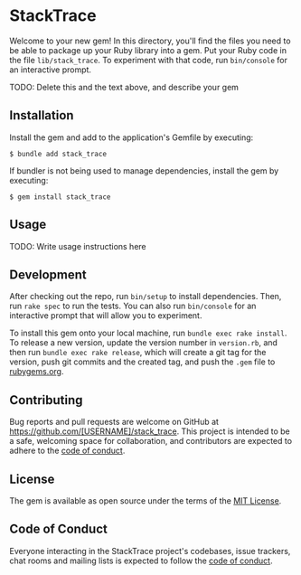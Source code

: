 # StackTrace

Welcome to your new gem! In this directory, you'll find the files you need to be able to package up your Ruby library into a gem. Put your Ruby code in the file `lib/stack_trace`. To experiment with that code, run `bin/console` for an interactive prompt.

TODO: Delete this and the text above, and describe your gem

## Installation

Install the gem and add to the application's Gemfile by executing:

    $ bundle add stack_trace

If bundler is not being used to manage dependencies, install the gem by executing:

    $ gem install stack_trace

## Usage

TODO: Write usage instructions here

## Development

After checking out the repo, run `bin/setup` to install dependencies. Then, run `rake spec` to run the tests. You can also run `bin/console` for an interactive prompt that will allow you to experiment.

To install this gem onto your local machine, run `bundle exec rake install`. To release a new version, update the version number in `version.rb`, and then run `bundle exec rake release`, which will create a git tag for the version, push git commits and the created tag, and push the `.gem` file to [rubygems.org](https://rubygems.org).

## Contributing

Bug reports and pull requests are welcome on GitHub at https://github.com/[USERNAME]/stack_trace. This project is intended to be a safe, welcoming space for collaboration, and contributors are expected to adhere to the [code of conduct](https://github.com/[USERNAME]/stack_trace/blob/master/CODE_OF_CONDUCT.md).

## License

The gem is available as open source under the terms of the [MIT License](https://opensource.org/licenses/MIT).

## Code of Conduct

Everyone interacting in the StackTrace project's codebases, issue trackers, chat rooms and mailing lists is expected to follow the [code of conduct](https://github.com/[USERNAME]/stack_trace/blob/master/CODE_OF_CONDUCT.md).
